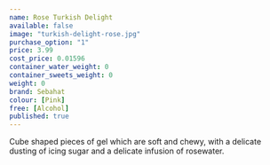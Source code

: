 ```yaml
---
name: Rose Turkish Delight
available: false
image: "turkish-delight-rose.jpg"
purchase_option: "1"
price: 3.99
cost_price: 0.01596
container_water_weight: 0
container_sweets_weight: 0
weight: 0
brand: Sebahat
colour: [Pink]
free: [Alcohol]
published: true
---
```

Cube shaped pieces of gel which are soft and chewy, with a delicate dusting of icing sugar and a delicate infusion of rosewater.